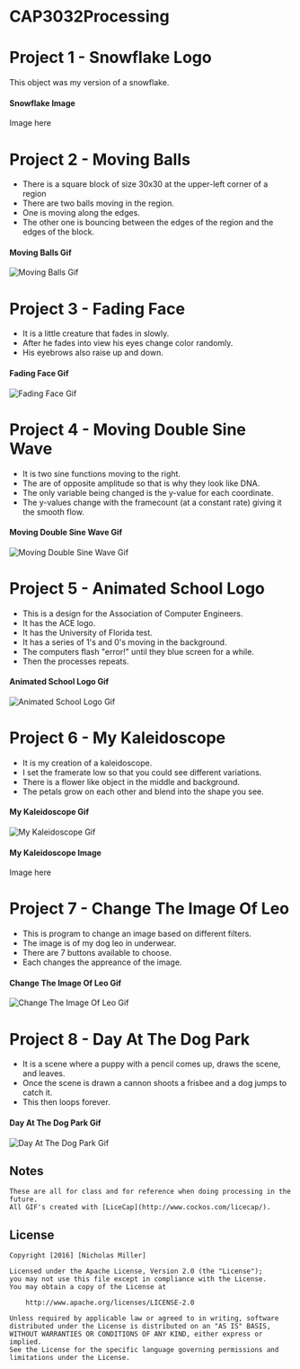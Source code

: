 # CAP3032Processing

# Project 1 - Snowflake Logo

This object was my version of a snowflake.

#### Snowflake Image

Image here

# Project 2 - Moving Balls

- There is a square block of size 30x30 at the upper-left corner of a region
- There are two balls moving in the region.
- One is moving along the edges.
- The other one is bouncing between the edges of the region and the edges of the block.

#### Moving Balls Gif

<img src='http://i.imgur.com/naZe3Kl.gif' title='Moving Balls Gif' width='' alt='Moving Balls Gif' />

# Project 3 - Fading Face

- It is a little creature that fades in slowly.
- After he fades into view his eyes change color randomly.
- His eyebrows also raise up and down.

#### Fading Face Gif

<img src='http://i.imgur.com/QAV4uys.gif' title='Fading Face Gif' width='' alt='Fading Face Gif' />

# Project 4 - Moving Double Sine Wave

- It is two sine functions moving to the right.
- The are of opposite amplitude so that is why they look like DNA.
- The only variable being changed is the y-value for each coordinate.
- The y-values change with the framecount (at a constant rate) giving it the smooth flow.

#### Moving Double Sine Wave Gif

<img src='http://i.imgur.com/vONxlgw.gif' title='Moving Double Sine Wave Gif' width='' alt='Moving Double Sine Wave Gif' />

# Project 5 - Animated School Logo

- This is a design for the Association of Computer Engineers.
- It has the ACE logo.
- It has the University of Florida test.
- It has a series of 1's and 0's moving in the background.
- The computers flash "error!" until they blue screen for a while.
- Then the processes repeats.

#### Animated School Logo Gif

<img src='http://i.imgur.com/gQ19Awn.gif' title='Animated School Logo Gif' width='' alt='Animated School Logo Gif' />

# Project 6 - My Kaleidoscope

- It is my creation of a kaleidoscope.
- I set the framerate low so that you could see different variations.
- There is a flower like object in the middle and background.
- The petals grow on each other and blend into the shape you see.

#### My Kaleidoscope Gif

<img src='http://i.imgur.com/qxOETlR.gif' title='My Kaleidoscope Gif' width='' alt='My Kaleidoscope Gif' />

#### My Kaleidoscope Image

Image here

# Project 7 - Change The Image Of Leo

- This is program to change an image based on different filters.
- The image is of my dog leo in underwear.
- There are 7 buttons available to choose.
- Each changes the appreance of the image.

#### Change The Image Of Leo Gif

<img src='http://i.imgur.com/Ie1leWx.gif' title='Change The Image Of Leo Gif' width='' alt='Change The Image Of Leo Gif' />

# Project 8 - Day At The Dog Park

- It is a scene where a puppy with a pencil comes up, draws the scene, and leaves.
- Once the scene is drawn a cannon shoots a frisbee and a dog jumps to catch it.
- This then loops forever.

#### Day At The Dog Park Gif

<img src='http://i.imgur.com/EPnPi8O.gif' title='Day At The Dog Park Gif' width='' alt='Day At The Dog Park Gif' />

## Notes

    These are all for class and for reference when doing processing in the future.
    All GIF's created with [LiceCap](http://www.cockos.com/licecap/).

## License

    Copyright [2016] [Nicholas Miller]

    Licensed under the Apache License, Version 2.0 (the "License");
    you may not use this file except in compliance with the License.
    You may obtain a copy of the License at

        http://www.apache.org/licenses/LICENSE-2.0

    Unless required by applicable law or agreed to in writing, software
    distributed under the License is distributed on an "AS IS" BASIS,
    WITHOUT WARRANTIES OR CONDITIONS OF ANY KIND, either express or implied.
    See the License for the specific language governing permissions and
    limitations under the License.
